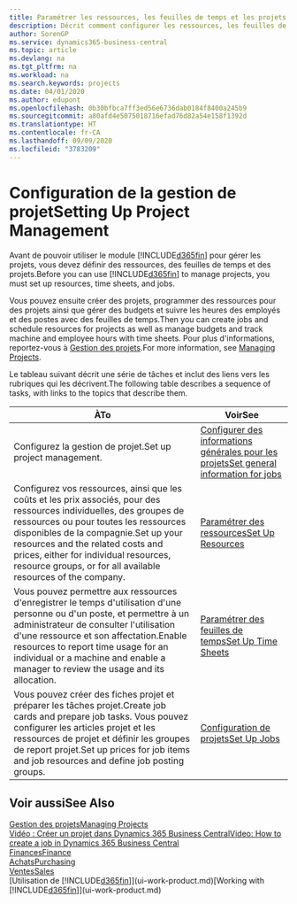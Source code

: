 ```yaml
---
title: Paramétrer les ressources, les feuilles de temps et les projets| Microsoft Docs
description: Décrit comment configurer les ressources, les feuilles de temps et les projets pour la gestion des projets.
author: SorenGP
ms.service: dynamics365-business-central
ms.topic: article
ms.devlang: na
ms.tgt_pltfrm: na
ms.workload: na
ms.search.keywords: projects
ms.date: 04/01/2020
ms.author: edupont
ms.openlocfilehash: 0b30bfbca7ff3ed56e6736dab0184f8400a245b9
ms.sourcegitcommit: a80afd4e5075018716efad76d82a54e158f1392d
ms.translationtype: HT
ms.contentlocale: fr-CA
ms.lasthandoff: 09/09/2020
ms.locfileid: "3783209"
---
```

# <a name="setting-up-project-management"></a><span data-ttu-id="4340c-103">Configuration de la gestion de projet</span><span class="sxs-lookup"><span data-stu-id="4340c-103">Setting Up Project Management</span></span>
<span data-ttu-id="4340c-104">Avant de pouvoir utiliser le module [!INCLUDE[d365fin](includes/d365fin_md.md)] pour gérer les projets, vous devez définir des ressources, des feuilles de temps et des projets.</span><span class="sxs-lookup"><span data-stu-id="4340c-104">Before you can use [!INCLUDE[d365fin](includes/d365fin_md.md)] to manage projects, you must set up resources, time sheets, and jobs.</span></span>

<span data-ttu-id="4340c-105">Vous pouvez ensuite créer des projets, programmer des ressources pour des projets ainsi que gérer des budgets et suivre les heures des employés et des postes avec des feuilles de temps.</span><span class="sxs-lookup"><span data-stu-id="4340c-105">Then you can create jobs and schedule resources for projects as well as manage budgets and track machine and employee hours with time sheets.</span></span> <span data-ttu-id="4340c-106">Pour plus d'informations, reportez-vous à [Gestion des projets](projects-manage-projects.md).</span><span class="sxs-lookup"><span data-stu-id="4340c-106">For more information, see [Managing Projects](projects-manage-projects.md).</span></span>  

<span data-ttu-id="4340c-107">Le tableau suivant décrit une série de tâches et inclut des liens vers les rubriques qui les décrivent.</span><span class="sxs-lookup"><span data-stu-id="4340c-107">The following table describes a sequence of tasks, with links to the topics that describe them.</span></span>

| <span data-ttu-id="4340c-108">À</span><span class="sxs-lookup"><span data-stu-id="4340c-108">To</span></span> | <span data-ttu-id="4340c-109">Voir</span><span class="sxs-lookup"><span data-stu-id="4340c-109">See</span></span> |
| --- | --- |
| <span data-ttu-id="4340c-110">Configurez la gestion de projet.</span><span class="sxs-lookup"><span data-stu-id="4340c-110">Set up project management.</span></span>|[<span data-ttu-id="4340c-111">Configurer des informations générales pour les projets</span><span class="sxs-lookup"><span data-stu-id="4340c-111">Set general information for jobs</span></span>](projects-how-setup-jobs.md#to-set-general-information-for-jobs)|
| <span data-ttu-id="4340c-112">Configurez vos ressources, ainsi que les coûts et les prix associés, pour des ressources individuelles, des groupes de ressources ou pour toutes les ressources disponibles de la compagnie.</span><span class="sxs-lookup"><span data-stu-id="4340c-112">Set up your resources and the related costs and prices, either for individual resources, resource groups, or for all available resources of the company.</span></span> |[<span data-ttu-id="4340c-113">Paramétrer des ressources</span><span class="sxs-lookup"><span data-stu-id="4340c-113">Set Up Resources</span></span>](projects-how-setup-resources.md) |
| <span data-ttu-id="4340c-114">Vous pouvez permettre aux ressources d'enregistrer le temps d'utilisation d'une personne ou d'un poste, et permettre à un administrateur de consulter l'utilisation d'une ressource et son affectation.</span><span class="sxs-lookup"><span data-stu-id="4340c-114">Enable resources to report time usage for an individual or a machine and enable a manager to review the usage and its allocation.</span></span> |[<span data-ttu-id="4340c-115">Paramétrer des feuilles de temps</span><span class="sxs-lookup"><span data-stu-id="4340c-115">Set Up Time Sheets</span></span>](projects-how-setup-time-sheets.md) |
| <span data-ttu-id="4340c-116">Vous pouvez créer des fiches projet et préparer les tâches projet.</span><span class="sxs-lookup"><span data-stu-id="4340c-116">Create job cards and prepare job tasks.</span></span> <span data-ttu-id="4340c-117">Vous pouvez configurer les articles projet et les ressources de projet et définir les groupes de report projet.</span><span class="sxs-lookup"><span data-stu-id="4340c-117">Set up prices for job items and job resources and define job posting groups.</span></span> |[<span data-ttu-id="4340c-118">Configuration de projets</span><span class="sxs-lookup"><span data-stu-id="4340c-118">Set Up Jobs</span></span>](projects-how-setup-jobs.md) |

## <a name="see-also"></a><span data-ttu-id="4340c-119">Voir aussi</span><span class="sxs-lookup"><span data-stu-id="4340c-119">See Also</span></span>

[<span data-ttu-id="4340c-120">Gestion des projets</span><span class="sxs-lookup"><span data-stu-id="4340c-120">Managing Projects</span></span>](projects-manage-projects.md)  
[<span data-ttu-id="4340c-121">Vidéo : Créer un projet dans Dynamics 365 Business Central</span><span class="sxs-lookup"><span data-stu-id="4340c-121">Video: How to create a job in Dynamics 365 Business Central</span></span>](https://www.youtube.com/watch?v=VqaPWr7BWmw)  
[<span data-ttu-id="4340c-122">Finances</span><span class="sxs-lookup"><span data-stu-id="4340c-122">Finance</span></span>](finance.md)  
[<span data-ttu-id="4340c-123">Achats</span><span class="sxs-lookup"><span data-stu-id="4340c-123">Purchasing</span></span>](purchasing-manage-purchasing.md)  
[<span data-ttu-id="4340c-124">Ventes</span><span class="sxs-lookup"><span data-stu-id="4340c-124">Sales</span></span>](sales-manage-sales.md)  
<span data-ttu-id="4340c-125">[Utilisation de [!INCLUDE[d365fin](includes/d365fin_md.md)]](ui-work-product.md)</span><span class="sxs-lookup"><span data-stu-id="4340c-125">[Working with [!INCLUDE[d365fin](includes/d365fin_md.md)]](ui-work-product.md)</span></span>  

